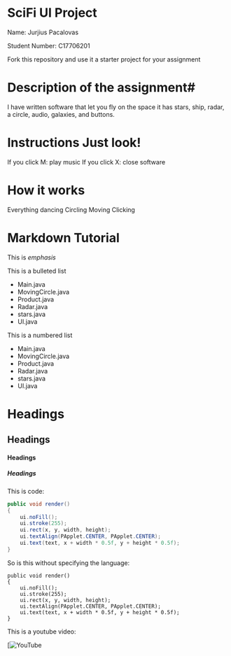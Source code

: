 # SciFi UI Project

Name: Jurjius Pacalovas

Student Number: C17706201

Fork this repository and use it a starter project for your assignment

# Description of the assignment#
I have written software that let you fly on the space it has stars, ship, radar, a circle, audio, galaxies, and buttons.


# Instructions Just look!
If you click M: play music
If you click X: close software

# How it works
Everything dancing
Circling
Moving
Clicking

# Markdown Tutorial

This is *emphasis*

This is a bulleted list

- Main.java
- MovingCircle.java
- Product.java
- Radar.java
- stars.java
- UI.java

This is a numbered list

- Main.java
- MovingCircle.java
- Product.java
- Radar.java
- stars.java
- UI.java


# Headings
## Headings
#### Headings
##### Headings

This is code:

```Java
public void render()
{
	ui.noFill();
	ui.stroke(255);
	ui.rect(x, y, width, height);
	ui.textAlign(PApplet.CENTER, PApplet.CENTER);
	ui.text(text, x + width * 0.5f, y + height * 0.5f);
}
```

So is this without specifying the language:

```
public void render()
{
	ui.noFill();
	ui.stroke(255);
	ui.rect(x, y, width, height);
	ui.textAlign(PApplet.CENTER, PApplet.CENTER);
	ui.text(text, x + width * 0.5f, y + height * 0.5f);
}
```

This is a youtube video:

[![YouTube](https://www.youtube.com/watch?v=74TfkdsWAJA)



